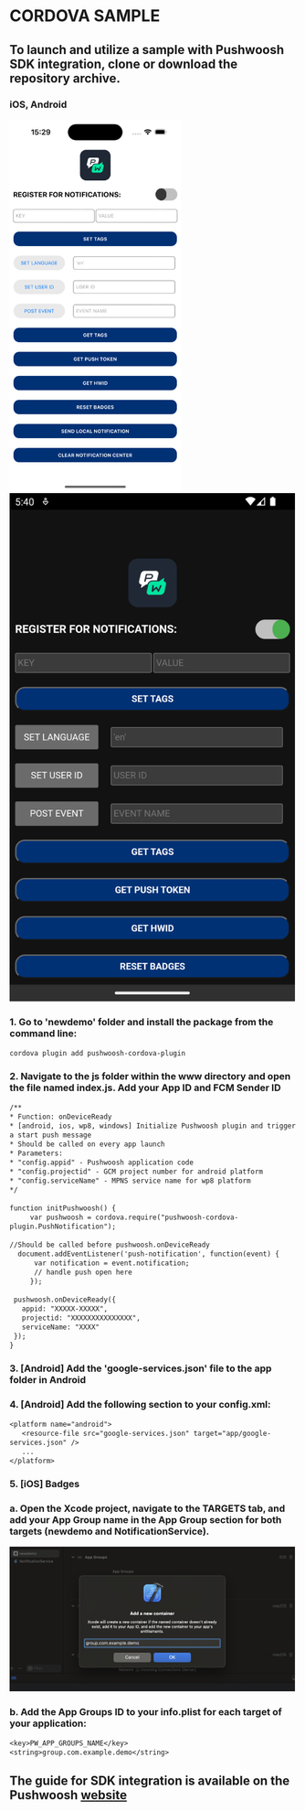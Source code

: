# CORDOVA SAMPLE 

## To launch and utilize a sample with Pushwoosh SDK integration, clone or download the repository archive.

### iOS, Android
 <img src="https://github.com/Pushwoosh/pushwoosh-cordova-sample/blob/main/Screenshots/iOS.png" alt="Alt text" width="300"> <img src="https://github.com/Pushwoosh/pushwoosh-cordova-sample/blob/main/Screenshots/Android.png" alt="Alt text" width="500"> 

### 1. Go to 'newdemo' folder and install the package from the command line:

```
cordova plugin add pushwoosh-cordova-plugin
```

### 2. Navigate to the js folder within the www directory and open the file named index.js. Add your App ID and FCM Sender ID

```
/**
* Function: onDeviceReady
* [android, ios, wp8, windows] Initialize Pushwoosh plugin and trigger a start push message
* Should be called on every app launch
* Parameters:
* "config.appid" - Pushwoosh application code
* "config.projectid" - GCM project number for android platform
* "config.serviceName" - MPNS service name for wp8 platform
*/

function initPushwoosh() {
	 var pushwoosh = cordova.require("pushwoosh-cordova-plugin.PushNotification");

//Should be called before pushwoosh.onDeviceReady
  document.addEventListener('push-notification', function(event) {
      var notification = event.notification;
      // handle push open here
	 });

 pushwoosh.onDeviceReady({        
   appid: "XXXXX-XXXXX",
   projectid: "XXXXXXXXXXXXXXX",
   serviceName: "XXXX"
 });
}
```

### 3. [Android] Add the 'google-services.json' file to the app folder in Android 

### 4. [Android] Add the following section to your config.xml:

```
<platform name="android">
   <resource-file src="google-services.json" target="app/google-services.json" />
   ...
</platform>

```

### 5. [iOS] Badges

### a. Open the Xcode project, navigate to the TARGETS tab, and add your App Group name in the App Group section for both targets (newdemo and NotificationService).

<img src="https://github.com/Pushwoosh/pushwoosh-cordova-sample/blob/main/Screenshots/xcode_1.png" alt="Alt text" width="500">

### b. Add the App Groups ID to your info.plist for each target of your application:

```
<key>PW_APP_GROUPS_NAME</key>
<string>group.com.example.demo</string>

```

###




## The guide for SDK integration is available on the Pushwoosh [website](https://docs.pushwoosh.com/platform-docs/pushwoosh-sdk/cross-platform-frameworks/cordova/integrating-cordova-plugin)


